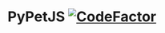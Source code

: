 # PyPetJS [![CodeFactor](https://www.codefactor.io/repository/github/pypet/pypetjs/badge/main)](https://www.codefactor.io/repository/github/pypet/pypetjs/overview/main)
